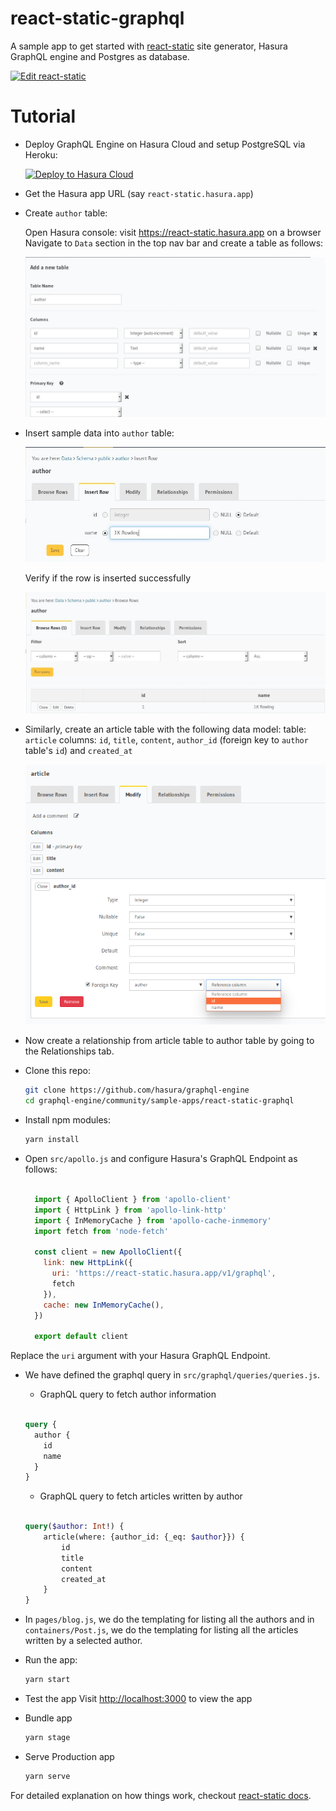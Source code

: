 # react-static-graphql

A sample app to get started with [react-static](https://github.com/nozzle/react-static) site generator, Hasura GraphQL engine and Postgres as database.

[![Edit react-static](https://codesandbox.io/static/img/play-codesandbox.svg)](https://codesandbox.io/s/github/hasura/graphql-engine/tree/master/community/sample-apps/react-static-graphql?fontsize=14)

# Tutorial

- Deploy GraphQL Engine on Hasura Cloud and setup PostgreSQL via Heroku:
  
  [![Deploy to Hasura Cloud](https://graphql-engine-cdn.hasura.io/img/deploy_to_hasura.png)](https://cloud.hasura.io/signup)

- Get the Hasura app URL (say `react-static.hasura.app`)

- Create `author` table:
  
  Open Hasura console: visit https://react-static.hasura.app on a browser  
  Navigate to `Data` section in the top nav bar and create a table as follows:

  ![Create author table](../gatsby-postgres-graphql/assets/add_table.jpg)

- Insert sample data into `author` table:

  ![Insert data into author table](../gatsby-postgres-graphql/assets/insert_data.jpg)

  Verify if the row is inserted successfully

  ![Insert data into author table](../gatsby-postgres-graphql/assets/browse_rows.jpg)

- Similarly, create an article table with the following data model:
table: `article`
columns: `id`, `title`, `content`, `author_id` (foreign key to `author` table's `id`) and `created_at`

  ![Create foreign key for author_id column to author's id](./assets/author_fk.png)

- Now create a relationship from article table to author table by going to the Relationships tab.

- Clone this repo:
  ```bash
  git clone https://github.com/hasura/graphql-engine
  cd graphql-engine/community/sample-apps/react-static-graphql
  ```

- Install npm modules:
  ```bash
  yarn install
  ```

- Open `src/apollo.js` and configure Hasura's GraphQL Endpoint as follows: 
  ```js

    import { ApolloClient } from 'apollo-client'
    import { HttpLink } from 'apollo-link-http'
    import { InMemoryCache } from 'apollo-cache-inmemory'
    import fetch from 'node-fetch'

    const client = new ApolloClient({
      link: new HttpLink({
        uri: 'https://react-static.hasura.app/v1/graphql',
        fetch
      }),
      cache: new InMemoryCache(),
    })

    export default client

  ```
Replace the `uri` argument with your Hasura GraphQL Endpoint.

- We have defined the graphql query in `src/graphql/queries/queries.js`. 
    - GraphQL query to fetch author information

    ```graphql

    query {
      author {
        id
        name
      }
    }

    ```

    - GraphQL query to fetch articles written by author

    ```graphql

    query($author: Int!) {
        article(where: {author_id: {_eq: $author}}) {
            id
            title
            content
            created_at
        }
    }

    ```

- In `pages/blog.js`, we do the templating for listing all the authors and in `containers/Post.js`, we do the templating for listing all the articles written by a selected author.

- Run the app:
  ```bash
  yarn start
  ```
- Test the app
  Visit [http://localhost:3000](http://localhost:3000) to view the app

- Bundle app
  ```bash
  yarn stage
  ```
- Serve Production app
  ```bash
  yarn serve
  ```

For detailed explanation on how things work, checkout [react-static docs](https://github.com/nozzle/react-static).

